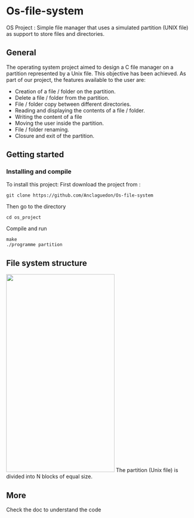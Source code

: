 # Os-file-system
OS Project : Simple file manager that uses a simulated partition (UNIX file) as support to store files and directories. 

## General
The operating system project aimed to design a C file manager on a partition represented by a Unix file.
This objective has been achieved. As part of our project, the features available to the user are:
* Creation of a file / folder on the partition.
* Delete a file / folder from the partition.
* File / folder copy between different directories.
* Reading and displaying the contents of a file / folder.
* Writing the content of a file
* Moving the user inside the partition.
* File / folder renaming.
* Closure and exit of the partition.

## Getting started
### Installing and compile
To install this project:
First download the project from :
```
git clone https://github.com/Anclaguedon/Os-file-system
```

Then go to the directory
```
cd os_project
```

Compile and run
```
make
./programme partition
```

## File system structure
<img src="https://github.com/Anclaguedon/Os-file-system/blob/master/docs/file_system_structure.png" width="290" height="530">
The partition (Unix file) is divided into N blocks of equal size.

## More
Check the doc to understand the code

